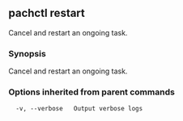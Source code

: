 ## pachctl restart

Cancel and restart an ongoing task.

### Synopsis


Cancel and restart an ongoing task.

### Options inherited from parent commands

```
  -v, --verbose   Output verbose logs
```

